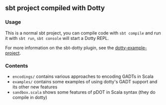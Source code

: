 ## sbt project compiled with Dotty

### Usage

This is a normal sbt project, you can compile code with `sbt compile` and run it
with `sbt run`, `sbt console` will start a Dotty REPL.

For more information on the sbt-dotty plugin, see the
[dotty-example-project](https://github.com/lampepfl/dotty-example-project/blob/master/README.md).

### Contents

- `encodings/` contains various approaches to encoding GADTs in Scala
- `examples/` contains some examples of using dotty's GADT support and its other new features
- `sandbox.scala` shows some features of pDOT in Scala syntax (they do compile in dotty)
